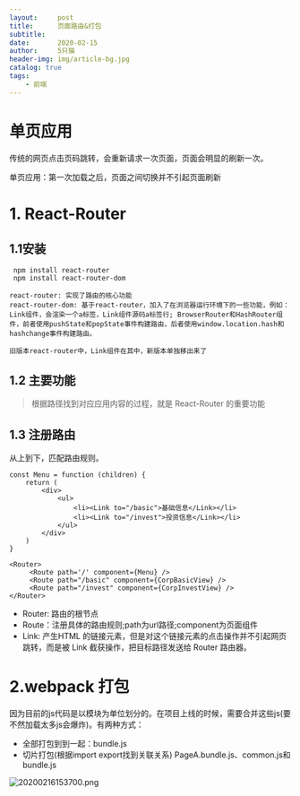 ```yaml
---
layout:     post
title:      页面路由&打包
subtitle:   
date:       2020-02-15
author:     5只猫
header-img: img/article-bg.jpg
catalog: true
tags:
    - 前端
---
```


# 单页应用

传统的网页点击页码跳转，会重新请求一次页面，页面会明显的刷新一次。

单页应用：第一次加载之后，页面之间切换并不引起页面刷新

# 1. React-Router

## 1.1安装

~~~
 npm install react-router
 npm install react-router-dom

react-router: 实现了路由的核心功能
react-router-dom: 基于react-router，加入了在浏览器运行环境下的一些功能，例如：Link组件，会渲染一个a标签，Link组件源码a标签行; BrowserRouter和HashRouter组件，前者使用pushState和popState事件构建路由，后者使用window.location.hash和hashchange事件构建路由。

旧版本react-router中，Link组件在其中，新版本单独移出来了
~~~

## 1.2 主要功能
> 根据路径找到对应应用内容的过程，就是 React-Router 的重要功能

## 1.3 注册路由

从上到下，匹配路由规则。
~~~
const Menu = function (children) {
    return (
        <div>
            <ul>
                <li><Link to="/basic">基础信息</Link></li>
                <li><Link to="/invest">投资信息</Link></li>
            </ul>
        </div>
    )
}
~~~

~~~
<Router>
     <Route path='/' component={Menu} />
     <Route path="/basic" component={CorpBasicView} />
     <Route path="/invest" component={CorpInvestView} />
</Router>
~~~

- Router: 路由的根节点
- Route：注册具体的路由规则;path为url路径;component为页面组件
- Link:  产生HTML 的链接元素，但是对这个链接元素的点击操作并不引起网页跳转，而是被 Link 截获操作，把目标路径发送给 Router 路由器。


# 2.webpack 打包

因为目前的js代码是以模块为单位划分的。在项目上线的时候，需要合并这些js(要不然加载太多js会爆炸)。有两种方式：

- 全部打包到到一起：bundle.js
- 切片打包(根据import export找到关联关系) PageA.bundle.js、common.js和bundle.js

![20200216153700.png](http://qny.smartcoder.club/bed/20200216153700.png)